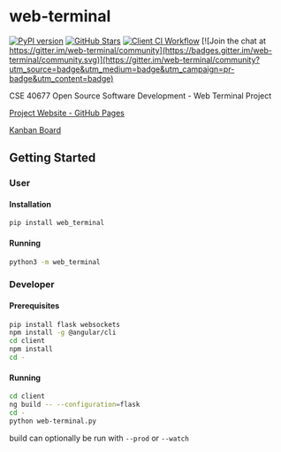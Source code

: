 # web-terminal
[![PyPI version](https://badge.fury.io/py/web-terminal.svg)](https://badge.fury.io/py/web-terminal)
[![GitHub Stars](https://img.shields.io/github/stars/danielle-galvao/web-terminal.svg)](https://github.com/danielle-galvao/web-terminal/stargazers)
[![Client CI Workflow](https://github.com/danielle-galvao/web-terminal/workflows/Client%20CI/badge.svg)](https://github.com/danielle-galvao/web-terminal/actions?query=workflow%3A%22Client+CI%22)
[![Join the chat at https://gitter.im/web-terminal/community](https://badges.gitter.im/web-terminal/community.svg)](https://gitter.im/web-terminal/community?utm_source=badge&utm_medium=badge&utm_campaign=pr-badge&utm_content=badge)

CSE 40677 Open Source Software Development -  Web Terminal Project

[Project Website - GitHub Pages](https://danielle-galvao.github.io/web-terminal/)

[Kanban Board](https://opensourcewebterminalproject.atlassian.net)

## Getting Started

### User

#### Installation

```sh
pip install web_terminal
```

#### Running

```sh
python3 -m web_terminal
```

### Developer

#### Prerequisites

```sh
pip install flask websockets
npm install -g @angular/cli
cd client
npm install
cd -
```

#### Running

```sh
cd client
ng build -- --configuration=flask
cd -
python web-terminal.py
```

build can optionally be run with `--prod` or `--watch`